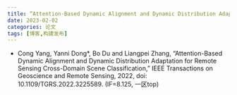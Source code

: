 ```yaml
---
title: “Attention-Based Dynamic Alignment and Dynamic Distribution Adaptation for Remote Sensing Cross-Domain Scene Classification”
date: 2023-02-02
categories: 论文
tags: [博客,构建发布]
---
```


- Cong Yang, Yanni Dong*, Bo Du and Liangpei Zhang, “Attention-Based Dynamic Alignment and Dynamic Distribution Adaptation for Remote Sensing Cross-Domain Scene Classification,” IEEE Transactions on Geoscience and Remote Sensing, 2022, doi: 10.1109/TGRS.2022.3225589. (IF=8.125, 一区top)
